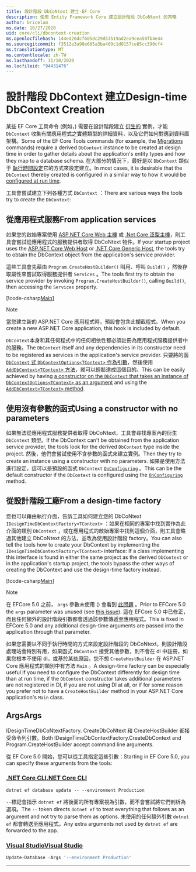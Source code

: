 ```yaml
---
title: 設計階段 DbCoNtext 建立-EF Core
description: 使用 Entity Framework Core 建立設計階段 DbCoNtext 的策略
author: bricelam
ms.date: 10/27/2020
uid: core/cli/dbcontext-creation
ms.openlocfilehash: 144ed26dcf605dc29d53519ad2ea9cea58fb4e44
ms.sourcegitcommit: f3512e3a98e685a3ba409c1d0157ce85cc390cf4
ms.translationtype: MT
ms.contentlocale: zh-TW
ms.lasthandoff: 11/10/2020
ms.locfileid: "94431476"
---
```

# <a name="design-time-dbcontext-creation"></a><span data-ttu-id="70fe1-103">設計階段 DbContext 建立</span><span class="sxs-lookup"><span data-stu-id="70fe1-103">Design-time DbContext Creation</span></span>

<span data-ttu-id="70fe1-104">某些 EF Core 工具命令 (例如，) 需要在設計階段建立 [衍生的][1] 實例，才能 `DbContext` 收集有關應用程式之實體類型的詳細資料，以及它們如何對應到資料庫架構。</span><span class="sxs-lookup"><span data-stu-id="70fe1-104">Some of the EF Core Tools commands (for example, the [Migrations][1] commands) require a derived `DbContext` instance to be created at design time in order to gather details about the application's entity types and how they map to a database schema.</span></span> <span data-ttu-id="70fe1-105">在大部分的情況下，最好是以 `DbContext` 類似于 [執行時間設定][2]它的方式來設定建立。</span><span class="sxs-lookup"><span data-stu-id="70fe1-105">In most cases, it is desirable that the `DbContext` thereby created is configured in a similar way to how it would be [configured at run time][2].</span></span>

<span data-ttu-id="70fe1-106">工具會嘗試建立下列各種方式 `DbContext` ：</span><span class="sxs-lookup"><span data-stu-id="70fe1-106">There are various ways the tools try to create the `DbContext`:</span></span>

## <a name="from-application-services"></a><span data-ttu-id="70fe1-107">從應用程式服務</span><span class="sxs-lookup"><span data-stu-id="70fe1-107">From application services</span></span>

<span data-ttu-id="70fe1-108">如果您的啟始專案使用 [ASP.NET Core Web 主機][3] 或 [.Net Core 泛型主機][4]，則工具會嘗試從應用程式的服務提供者取得 DbCoNtext 物件。</span><span class="sxs-lookup"><span data-stu-id="70fe1-108">If your startup project uses the [ASP.NET Core Web Host][3] or [.NET Core Generic Host][4], the tools try to obtain the DbContext object from the application's service provider.</span></span>

<span data-ttu-id="70fe1-109">這些工具會先藉由 `Program.CreateHostBuilder()` 叫用、呼叫 `Build()` ，然後存取屬性來嘗試取得服務提供者 `Services` 。</span><span class="sxs-lookup"><span data-stu-id="70fe1-109">The tools first try to obtain the service provider by invoking `Program.CreateHostBuilder()`, calling `Build()`, then accessing the `Services` property.</span></span>

[!code-csharp[Main](../../../samples/core/Miscellaneous/CommandLine/ApplicationService.cs#ApplicationService)]

> [!NOTE]
> <span data-ttu-id="70fe1-110">當您建立新的 ASP.NET Core 應用程式時，預設會包含此攔截程式。</span><span class="sxs-lookup"><span data-stu-id="70fe1-110">When you create a new ASP.NET Core application, this hook is included by default.</span></span>

<span data-ttu-id="70fe1-111">`DbContext`本身和其任何程式中的任何相依性都必須註冊為應用程式服務提供者中的服務。</span><span class="sxs-lookup"><span data-stu-id="70fe1-111">The `DbContext` itself and any dependencies in its constructor need to be registered as services in the application's service provider.</span></span> <span data-ttu-id="70fe1-112">只要將的函[ `DbContext` 式 `DbContextOptions<TContext>` 作為引數][5]，然後使用[ `AddDbContext<TContext>` 方法][6]，就可以輕鬆達成這個目的。</span><span class="sxs-lookup"><span data-stu-id="70fe1-112">This can be easily achieved by having [a constructor on the `DbContext` that takes an instance of `DbContextOptions<TContext>` as an argument][5] and using the [`AddDbContext<TContext>` method][6].</span></span>

## <a name="using-a-constructor-with-no-parameters"></a><span data-ttu-id="70fe1-113">使用沒有參數的函式</span><span class="sxs-lookup"><span data-stu-id="70fe1-113">Using a constructor with no parameters</span></span>

<span data-ttu-id="70fe1-114">如果無法從應用程式服務提供者取得 DbCoNtext，工具會尋找專案內的衍生 `DbContext` 類型。</span><span class="sxs-lookup"><span data-stu-id="70fe1-114">If the DbContext can't be obtained from the application service provider, the tools look for the derived `DbContext` type inside the project.</span></span> <span data-ttu-id="70fe1-115">然後，他們會嘗試使用不含參數的函式來建立實例。</span><span class="sxs-lookup"><span data-stu-id="70fe1-115">Then they try to create an instance using a constructor with no parameters.</span></span> <span data-ttu-id="70fe1-116">如果是使用方法進行設定，這可以是預設的函式 `DbContext` [`OnConfiguring`][7] 。</span><span class="sxs-lookup"><span data-stu-id="70fe1-116">This can be the default constructor if the `DbContext` is configured using the [`OnConfiguring`][7] method.</span></span>

## <a name="from-a-design-time-factory"></a><span data-ttu-id="70fe1-117">從設計階段工廠</span><span class="sxs-lookup"><span data-stu-id="70fe1-117">From a design-time factory</span></span>

<span data-ttu-id="70fe1-118">您也可以藉由執行介面，告訴工具如何建立您的 DbCoNtext `IDesignTimeDbContextFactory<TContext>` ：如果在相同的專案中找到實作為此介面的類別 `DbContext` ，或在應用程式的啟始專案中找到這個介面，則工具會略過其他建立 DbCoNtext 的方法，並改為使用設計階段 factory。</span><span class="sxs-lookup"><span data-stu-id="70fe1-118">You can also tell the tools how to create your DbContext by implementing the `IDesignTimeDbContextFactory<TContext>` interface: If a class implementing this interface is found in either the same project as the derived `DbContext` or in the application's startup project, the tools bypass the other ways of creating the DbContext and use the design-time factory instead.</span></span>

[!code-csharp[Main](../../../samples/core/Miscellaneous/CommandLine/BloggingContextFactory.cs#BloggingContextFactory)]

> [!NOTE]
> <span data-ttu-id="70fe1-119">在 EFCore 5.0 之前， `args` 參數未使用 () 會看到 [此問題][8] 。</span><span class="sxs-lookup"><span data-stu-id="70fe1-119">Prior to EFCore 5.0 the `args` parameter was unused (see [this issue][8]).</span></span>
> <span data-ttu-id="70fe1-120">這在 EFCore 5.0 中已修正，而且任何額外的設計階段引數都會透過該參數傳遞至應用程式。</span><span class="sxs-lookup"><span data-stu-id="70fe1-120">This is fixed in EFCore 5.0 and any additional design-time arguments are passed into the application through that parameter.</span></span>

<span data-ttu-id="70fe1-121">如果您需要以不同于執行時間的方式來設定設計階段的 DbCoNtext，則設計階段處理站會特別有用，如果函式 `DbContext` 接受其他參數，則不會在 di 中註冊，如果您根本不使用 di，或基於某些原因，您不想 `CreateHostBuilder` 在 ASP.NET Core 應用程式的類別中有方法 `Main` 。</span><span class="sxs-lookup"><span data-stu-id="70fe1-121">A design-time factory can be especially useful if you need to configure the DbContext differently for design time than at run time, if the `DbContext` constructor takes additional parameters are not registered in DI, if you are not using DI at all, or if for some reason you prefer not to have a `CreateHostBuilder` method in your ASP.NET Core application's `Main` class.</span></span>

## <a name="args"></a><span data-ttu-id="70fe1-122">Args</span><span class="sxs-lookup"><span data-stu-id="70fe1-122">Args</span></span>

<span data-ttu-id="70fe1-123">IDesignTimeDbCoNtextFactory. CreateDbCoNtext 和 CreateHostBuilder 都接受命令列引數。</span><span class="sxs-lookup"><span data-stu-id="70fe1-123">Both IDesignTimeDbContextFactory.CreateDbContext and Program.CreateHostBuilder accept command line arguments.</span></span>

<span data-ttu-id="70fe1-124">從 EF Core 5.0 開始，您可以從工具指定這些引數：</span><span class="sxs-lookup"><span data-stu-id="70fe1-124">Starting in EF Core 5.0, you can specify these arguments from the tools:</span></span>

### <a name="net-core-cli"></a>[<span data-ttu-id="70fe1-125">.NET Core CLI</span><span class="sxs-lookup"><span data-stu-id="70fe1-125">.NET Core CLI</span></span>](#tab/dotnet-core-cli)

```dotnetcli
dotnet ef database update -- --environment Production
```

<span data-ttu-id="70fe1-126">`--`標記會指示 `dotnet ef` 將後面的所有專案視為引數，而不會嘗試將它們剖析為選項。</span><span class="sxs-lookup"><span data-stu-id="70fe1-126">The `--` token directs `dotnet ef` to treat everything that follows as an argument and not try to parse them as options.</span></span> <span data-ttu-id="70fe1-127">未使用的任何額外引數 `dotnet ef` 都會轉送至應用程式。</span><span class="sxs-lookup"><span data-stu-id="70fe1-127">Any extra arguments not used by `dotnet ef` are forwarded to the app.</span></span>

### <a name="visual-studio"></a>[<span data-ttu-id="70fe1-128">Visual Studio</span><span class="sxs-lookup"><span data-stu-id="70fe1-128">Visual Studio</span></span>](#tab/vs)

```powershell
Update-Database -Args '--environment Production'
```

***

  [1]: xref:core/managing-schemas/migrations/index
  [2]: xref:core/dbcontext-configuration/index
  [3]: /aspnet/core/fundamentals/host/web-host
  [4]: /aspnet/core/fundamentals/host/generic-host
  [5]: xref:core/dbcontext-configuration/index#constructor-argument
  [6]: xref:core/dbcontext-configuration/index#using-dbcontext-with-dependency-injection
  [7]: xref:core/dbcontext-configuration/index#onconfiguring
  [8]: https://github.com/dotnet/efcore/issues/8332
